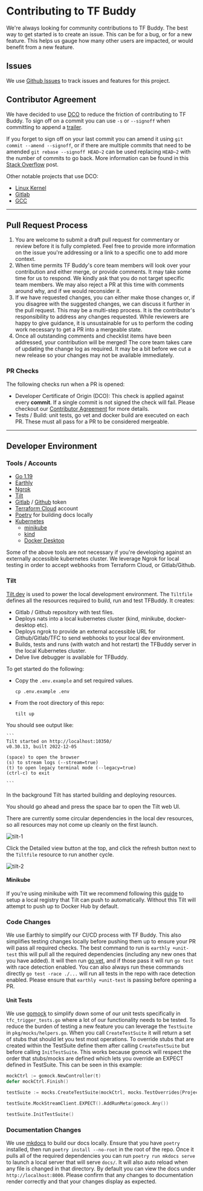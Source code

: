 # Contributing to TF Buddy

We're always looking for community contributions to TF Buddy. The best way to get started is to create an issue. This can be for a bug, or for a new feature. This helps us gauge how many other users are impacted, or would benefit from a new feature.

## Issues

We use [Github Issues](https://github.com/zapier/tfbuddy/issues) to track issues and features for this project.

## Contributor Agreement

We have decided to use [DCO](https://en.wikipedia.org/wiki/Developer_Certificate_of_Origin) to reduce the friction of contributing to TF Buddy. To sign off on a commit you can use `-s` or `--signoff` when committing to append a [trailer](https://git-scm.com/docs/git-commit#Documentation/git-commit.txt--s).

If you forget to sign off on your last commit you can amend it using `git commit --amend --signoff`, or if there are multiple commits that need to be amended `git rebase --signoff HEAD~2` can be used replacing `HEAD~2` with the number of commits to go back. More information can be found in this [Stack Overflow](https://stackoverflow.com/questions/13043357/git-sign-off-previous-commits) post.

Other notable projects that use DCO:

* [Linux Kernel](https://developercertificate.org/)
* [Gitlab](https://about.gitlab.com/community/contribute/dco-cla/)
* [GCC](https://gcc.gnu.org/dco.html)

-------------
## Pull Request Process
1. You are welcome to submit a draft pull request for commentary or review before it is fully completed. Feel free to provide more information on the issue you're addressing or a link to a specific one to add more context.
2. When time permits TF Buddy's core team members will look over your contribution and either merge, or provide comments. It may take some time for us to respond. We kindly ask that you do not target specific team members. We may also reject a PR at this time with comments around why, and if we would reconsider it.
3. If we have requested changes, you can either make those changes or, if you disagree with the suggested changes, we can discuss it further in the pull request. This may be a multi-step process. It is the contributor's responsibility to address any changes requested. While reviewers are happy to give guidance, it is unsustainable for us to perform the coding work necessary to get a PR into a mergeable state.
4. Once all outstanding comments and checklist items have been addressed, your contribution will be merged! The core team takes care of updating the change log as required. It may be a bit before we cut a new release so your changes may not be available immediately.
### PR Checks
The following checks run when a PR is opened:

* Developer Certificate of Origin (DCO): This check is applied against every **commit**. If a single commit is not signed the check will fail. Please checkout our [Contributor Agreement](#contributor-agreement) for more details.
* Tests / Build: unit tests, go vet and docker build are executed on each PR. These must all pass for a PR to be considered mergeable.

-----------

## Developer Environment

### Tools / Accounts
* [Go 1.19](https://go.dev/)
* [Earthly](https://earthly.dev/)
* [Ngrok](https://ngrok.com/)
* [Tilt](https://tilt.dev/)
* [Gitlab](https://gitlab.com) / [Github](https://github.com) token
* [Terraform Cloud](https://cloud.hashicorp.com/products/terraform) account
* [Poetry](https://python-poetry.org/) for building docs locally
* [Kubernetes](https://kubernetes.io/)
    * [minikube](https://minikube.sigs.k8s.io/docs/)
    * [kind](https://kind.sigs.k8s.io/)
    * [Docker Desktop](https://docs.docker.com/desktop/kubernetes/)

Some of the above tools are not necessary if you're developing against an externally accessible kubernetes cluster. We leverage Ngrok for local testing in order to accept webhooks from Terraform Cloud, or Gitlab/Github.

### Tilt

[Tilt.dev](https://tilt.dev) is used to power the local development environment.
The `Tiltfile` defines all the resources required to build, run and test TFBuddy.
It creates:
* Gitlab / Github repository with test files.
* Deploys nats into a local kubernetes cluster (kind, minikube, docker-desktop etc).
* Deploys ngrok to provide an external accessible URL for Github/Gitlab/TFC to send webhooks to your local dev environment.
* Builds, tests and runs (with watch and hot restart) the TFBuddy server in the local Kubernetes cluster.
* Delve live debugger is available for TFBuddy.

To get started do the following:

* Copy the `.env.example` and set required values.

    ```console
    cp .env.example .env
    ```

* From the root directory of this repo:

    ```console
    tilt up
    ```

You should see output like:

    ```
    Tilt started on http://localhost:10350/
    v0.30.13, built 2022-12-05

    (space) to open the browser
    (s) to stream logs (--stream=true)
    (t) to open legacy terminal mode (--legacy=true)
    (ctrl-c) to exit

    ```

In the background Tilt has started building and deploying resources.

You should go ahead and press the space bar to open the Tilt web UI.

There are currently some circular dependencies in the local dev resources, so all resources may not come up cleanly on the first launch.

![tilt-1](img/tilt-1.png)

Click the Detailed view button at the top, and click the refresh button next to the `Tiltfile` resource to run another cycle.

![tilt-2](img/tilt-2.png)


#### Minikube

If you're using minikube with Tilt we recommend following this [guide](https://github.com/tilt-dev/minikube-local) to setup a local registry that Tilt can push to automatically. Without this Tilt will attempt to push up to Docker Hub by default.

### Code Changes

We use Earthly to simplify our CI/CD process with TF Buddy. This also simplifies testing changes locally before pushing them up to ensure your PR will pass all required checks. The best command to run is `earthly +unit-test` this will pull all the required dependencies (including any new ones that you have added). It will then run [go vet](https://pkg.go.dev/cmd/vet), and if those pass it will run `go test` with race detection enabled. You can also always run these commands directly `go test -race ./...` will run all tests in the repo with race detection enabled. Please ensure that `earthly +unit-test` is passing before opening a PR.

#### Unit Tests

We use [gomock](https://github.com/golang/mock) to simplify down some of our unit tests specifically in `tfc_trigger_tests.go` where a lot of our functionality needs to be tested. To reduce the burden of testing a new feature you can leverage the `TestSuite` in `pkg/mocks/helpers.go`. When you call `CreateTestSuite` it will return a set of stubs that should let you test most operations. To override stubs that are created within the TestSuite define them after calling `CreateTestSuite` but before calling `InitTestSuite`. This works because gomock will respect the order that stubs/mocks are defined which lets you override an EXPECT defined in TestSuite. This can be seen in this example:
```go
mockCtrl := gomock.NewController(t)
defer mockCtrl.Finish()

testSuite := mocks.CreateTestSuite(mockCtrl, mocks.TestOverrides{ProjectConfig: ws}, t)

testSuite.MockStreamClient.EXPECT().AddRunMeta(gomock.Any())

testSuite.InitTestSuite()
```

### Documentation Changes

We use [mkdocs](https://www.mkdocs.org/) to build our docs locally. Ensure that you have `poetry` installed, then run `poetry install --no-root` in the root of the repo. Once it pulls all of the required dependencies you can run `poetry run mkdocs serve` to launch a local server that will serve `docs/`. It will also auto reload when any file is changed in that directory. By default you can view the docs under `http://localhost:8000`. Please confirm that any changes to documentation render correctly and that your changes display as expected.

